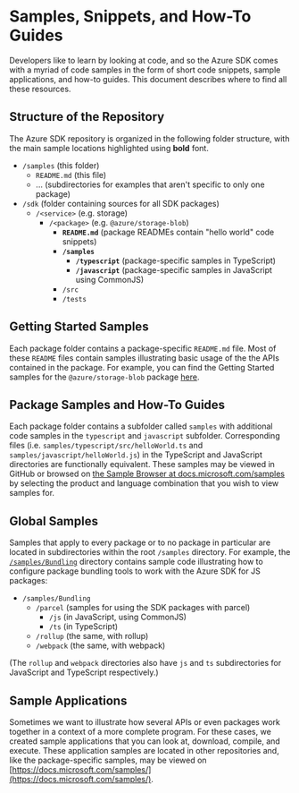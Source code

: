 # Samples, Snippets, and How-To Guides

Developers like to learn by looking at code, and so the Azure SDK comes with a myriad of code samples in the form of short code snippets, sample applications, and how-to guides. This document describes where to find all these resources.

## Structure of the Repository
The Azure SDK repository is organized in the following folder structure, with the main sample locations highlighted using **bold** font.

- `/samples` (this folder)
  - `README.md` (this file)
  - ... (subdirectories for examples that aren't specific to only one package)
- `/sdk` (folder containing sources for all SDK packages)
  - `/<service>` (e.g. storage)
    - `/<package>` (e.g. `@azure/storage-blob`)
      - **`README.md`** (package READMEs contain "hello world" code snippets)
      - **`/samples`**
        - **`/typescript`** (package-specific samples in TypeScript)
        - **`/javascript`** (package-specific samples in JavaScript using CommonJS)
      - `/src`
      - `/tests`

##  Getting Started Samples
Each package folder contains a package-specific `README.md` file. Most of these `README` files contain samples illustrating basic usage of the the APIs contained in the package. For example, you can find the Getting Started samples for the `@azure/storage-blob` package [here](https://github.com/Azure/azure-sdk-for-js/tree/master/sdk/storage/storage-blob#examples).

## Package Samples and How-To Guides
Each package folder contains a subfolder called `samples` with additional code samples in the `typescript` and `javascript` subfolder. Corresponding files (i.e. `samples/typescript/src/helloWorld.ts` and `samples/javascript/helloWorld.js`) in the TypeScript and JavaScript directories are functionally equivalent. These samples may be viewed in GitHub or browsed on [the Sample Browser at docs.microsoft.com/samples](https://docs.microsoft.com/samples/browse/?products=azure&languages=typescript%2Cjavascript) by selecting the product and language combination that you wish to view samples for.

## Global Samples

Samples that apply to every package or to no package in particular are located in subdirectories within the root `/samples` directory. For example, the [`/samples/Bundling`](https://github.com/Azure/azure-sdk-for-js/tree/master/samples/Bundling) directory contains sample code illustrating how to configure package bundling tools to work with the Azure SDK for JS packages:

- `/samples/Bundling`
  - `/parcel` (samples for using the SDK packages with parcel)
    - `/js` (in JavaScript, using CommonJS)
    - `/ts` (in TypeScript)
  - `/rollup` (the same, with rollup)
  - `/webpack` (the same, with webpack)

(The `rollup` and `webpack` directories also have `js` and `ts` subdirectories for JavaScript and TypeScript respectively.)

## Sample Applications
Sometimes we want to illustrate how several APIs or even packages work together in a context of a more complete program. For these cases, we created sample applications that you can look at, download, compile, and execute. These application samples are located in other repositories and, like the package-specific samples, may be viewed on [https://docs.microsoft.com/samples/](https://docs.microsoft.com/samples/).
